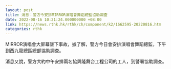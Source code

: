 ```yaml
---
layout: post
title: 消息：警方今安排MIRROR演唱會舞蹈總監協助調查
date: 2022-08-16 10:21:24.000000000 +08:00
link: https://news.rthk.hk/rthk/ch/component/k2/1662595-20220816.htm
categories: rthk
---
```


MIRROR演唱會大屏幕墜下事故，據了解，警方今日會安排演唱會舞蹈總監，下午到西九龍總區總部協助調查。

消息又說，警方大約中午安排兩名協興隆舞台工程公司的工人，到警署協助調查。
